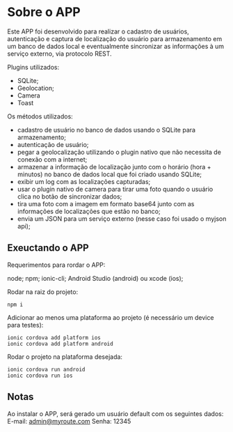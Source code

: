 # Sobre o APP

Este APP foi desenvolvido para realizar o cadastro de usuários, autenticação e captura de localização do usuário para armazenamento em um banco de dados local e eventualmente sincronizar as informações à um serviço externo, via protocolo REST.

Plugins utilizados:

- SQLite;
- Geolocation;
- Camera
- Toast

Os métodos utilizados:
 - cadastro de usuário no banco de dados usando o SQLite para armazenamento;
 - autenticação de usuário;
 - pegar a geolocalização utilizando o plugin nativo que não necessita de conexão com a internet;
 - armazenar a informação de localização junto com o horário (hora + minutos) no banco de dados local que foi criado usando SQLite;
 - exibir um log com as localizações capturadas;
 - usar o plugin nativo de camera para tirar uma foto quando o usuário clica no botão de sincronizar dados; 
 - tira uma foto com a imagem em formato base64 junto com as informações de localizações que estão no banco;
 - envia um JSON para um serviço externo (nesse caso foi usado o myjson api);

## Exeuctando o APP

Requerimentos para rordar o APP:

node;
npm;
ionic-cli;
Android Studio (android) ou xcode (ios);

Rodar na raiz do projeto:

```
npm i
```

Adicionar ao menos uma plataforma ao projeto (é necessário um device para testes):

```
ionic cordova add platform ios 
ionic cordova add platform android
```

Rodar o projeto na plataforma desejada:

```
ionic cordova run android
ionic cordova run ios
```

## Notas
Ao instalar o APP, será gerado um usuário default com os seguintes dados:
E-mail: admin@myroute.com
Senha: 12345
